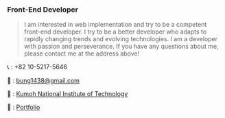 ### Front-End Developer

> I am interested in web implementation and try to be a competent front-end developer. 
> I try to be a better developer who adapts to rapidly changing trends and evolving technologies.
> I am a developer with passion and perseverance.
> If you have any questions about me, please contact me at the address above!

📞 : +82 10-5217-5646

📩 : bung1438@gmail.com

🏫 : [Kumoh National Institute of Technology](https://www.kumoh.ac.kr/ko/index.do)

🧑 : [Portfolio](https://gunwoongpark.github.io/portfolio/)
